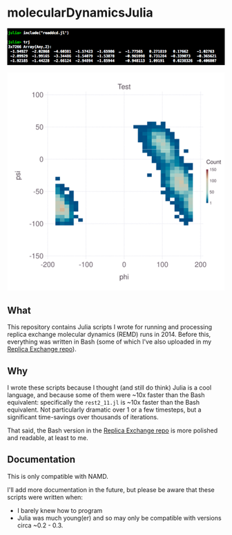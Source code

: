 # molecularDynamicsJulia


![](https://github.com/sndean/molecularDynamicsJulia/raw/master/readdcd_screen.png)

![](https://github.com/sndean/molecularDynamicsJulia/raw/master/myplot.svg)

## What

This repository contains Julia scripts I wrote for running and processing replica exchange molecular dynamics (REMD) runs in 2014. Before this, everything was written in Bash (some of which I've also uploaded in my [Replica Exchange repo](https://github.com/sndean/replica-exchange)).
 
## Why

I wrote these scripts because I thought (and still do think) Julia is a cool language, and because some of them were ~10x faster than the Bash equivalent: specifically the `rest2_11.jl` is ~10x faster than the Bash equivalent. Not particularly dramatic over 1 or a few timesteps, but a significant time-savings over thousands of iterations.

That said, the Bash version in the [Replica Exchange repo](https://github.com/sndean/replica-exchange) is more polished and readable, at least to me.

## Documentation

This is only compatible with NAMD.

I'll add more documentation in the future, but please be aware that these scripts were written when:
 - I barely knew how to program
 - Julia was much young(er) and so may only be compatible with versions circa ~0.2 - 0.3.
 
